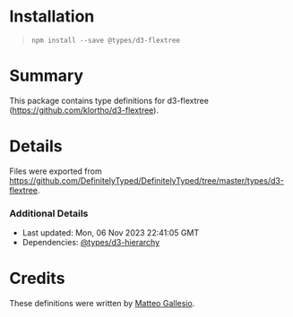 # Installation
> `npm install --save @types/d3-flextree`

# Summary
This package contains type definitions for d3-flextree (https://github.com/klortho/d3-flextree).

# Details
Files were exported from https://github.com/DefinitelyTyped/DefinitelyTyped/tree/master/types/d3-flextree.

### Additional Details
 * Last updated: Mon, 06 Nov 2023 22:41:05 GMT
 * Dependencies: [@types/d3-hierarchy](https://npmjs.com/package/@types/d3-hierarchy)

# Credits
These definitions were written by [Matteo Gallesio](https://github.com/m-gallesio).
